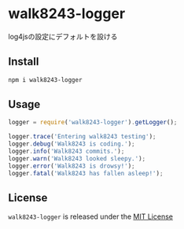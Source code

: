 # walk8243-logger
log4jsの設定にデフォルトを設ける

## Install
```.sh
npm i walk8243-logger
```

## Usage
```.js
logger = require('walk8243-logger').getLogger();

logger.trace('Entering walk8243 testing');
logger.debug('Walk8243 is coding.');
logger.info('Walk8243 commits.');
logger.warn('Walk8243 looked sleepy.');
logger.error('Walk8243 is drowsy!');
logger.fatal('Walk8243 has fallen asleep!');
```

## License
`walk8243-logger` is released under the [MIT License](https://github.com/walk8243/walk8243-logger/blob/master/LICENSE)
